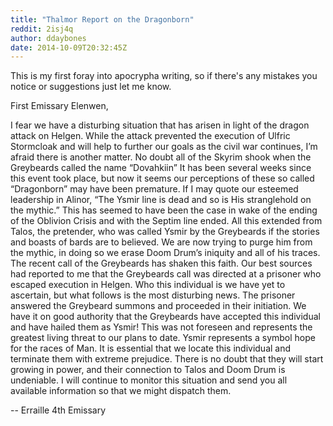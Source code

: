 ```yaml
---
title: "Thalmor Report on the Dragonborn"
reddit: 2isj4q
author: ddaybones
date: 2014-10-09T20:32:45Z
---
```


This is my first foray into apocrypha writing, so if there's any mistakes you notice or suggestions just let me know. 

First Emissary Elenwen,

I fear we have a disturbing situation that has arisen in light of the dragon attack on Helgen. While the attack prevented the execution of Ulfric Stormcloak and will help to further our goals as the civil war continues, I’m afraid there is another matter. No doubt all of the Skyrim shook when the Greybeards called the name “Dovahkiin” It has been several weeks since this event took place, but now it seems our perceptions of these so called “Dragonborn” may have been premature. If I may quote our esteemed leadership in Alinor, “The Ysmir line is dead and so is His stranglehold on the mythic.” This has seemed to have been the case in wake of the ending of the Oblivion Crisis and with the Septim line ended. All this extended from Talos, the pretender, who was called Ysmir by the Greybeards if the stories and boasts of bards are to believed. We are now trying to purge him from the mythic, in doing so we erase Doom Drum’s iniquity and all of his traces. The recent call of the Greybeards has shaken this faith. Our best sources had reported to me that the Greybeards call was directed at a prisoner who escaped execution in Helgen. Who this individual is we have yet to ascertain, but what follows is the most disturbing news. The prisoner answered the Greybeard summons and proceeded in their initiation. We have it on good authority that the Greybeards have accepted this individual and have hailed them as Ysmir! This was not foreseen and represents the greatest living threat to our plans to date. Ysmir represents a symbol hope for the races of Man. It is essential that we locate this individual and terminate them with extreme prejudice. There is no doubt that they will start growing in power, and their connection to Talos and Doom Drum is undeniable. I will continue to monitor this situation and send you all available information so that we might dispatch them. 

-- Erraille 4th Emissary 

